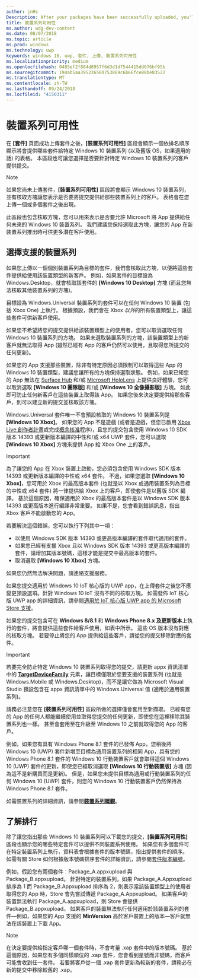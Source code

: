 ```yaml
---
author: jnHs
Description: After your packages have been successfully uploaded, you'll see a table that indicates which packages will be offered to specific Windows 10 device families (and earlier OS versions, if applicable), in ranked order.
title: 裝置系列可用性
ms.author: wdg-dev-content
ms.date: 08/07/2018
ms.topic: article
ms.prod: windows
ms.technology: uwp
keywords: windows 10, uwp, 套件, 上傳, 裝置系列可用性
ms.localizationpriority: medium
ms.openlocfilehash: 0485ef2f884d8957f6d3d1d7544415dd676bf95b
ms.sourcegitcommit: 194ab5aa395226580753869c6b66fce88be83522
ms.translationtype: MT
ms.contentlocale: zh-TW
ms.lasthandoff: 09/24/2018
ms.locfileid: "4150311"
---
```

# <a name="device-family-availability"></a>裝置系列可用性

在 **\[套件\]** 頁面成功上傳套件之後，**\[裝置系列可用性\]** 區段會顯示一個依排名順序顯示將會提供哪些套件給特定 Windows 10 裝置系列 (以及舊版 OS，如果適用的話) 的表格。 本區段也可讓您選擇是否要針對特定 Windows 10 裝置系列的客戶提供提交。

> [!NOTE]
> 如果您尚未上傳套件，**\[裝置系列可用性\]** 區段將會顯示 Windows 10 裝置系列，並有核取方塊讓您表示是否要將提交提供給那些裝置系列上的客戶。 表格會在您上傳一個或多個套件之後出現。

此區段也包含核取方塊，您可以用來表示是否要允許 Microsoft 將 App 提供給任何未來的 Windows 10 裝置系列。 我們建議您保持選取此方塊，讓您的 App 在新裝置系列推出時可供更多潛在客戶使用。


## <a name="choosing-which-device-families-to-support"></a>選擇支援的裝置系列

如果您上傳以一個個別裝置系列為目標的套件，我們會核取此方塊，以便將這些套件提供給使用該裝置類型的新客戶。 例如，如果套件的目標設為 Windows.Desktop，就會核取該套件的 **\[Windows 10 Desktop\]** 方塊 (而且您無法核取其他裝置系列的方塊)。

目標設為 Windows.Universal 裝置系列的套件可以在任何 Windows 10 裝置 (包括 Xbox One) 上執行。 根據預設，我們會在 Xbox *以外*的所有裝置類型上，讓這些套件可供新客戶使用。

如果您不希望將您的提交提供給該裝置類型上的使用者，您可以取消選取任何 Windows 10 裝置系列的方塊。 如果未選取裝置系列的方塊，該裝置類型上的新客戶就無法取得 App (雖然已經有 App 的客戶仍然可以使用，且取得您所提交的任何更新)。

如果您的 App 支援那些裝置，除非有特定原因必須限制可以取得這些 App 的 Windows 10 裝置類型，建議您讓所有的方塊保持選取狀態。 例如，如果已知您的 App 無法在 [Surface Hub](https://developer.microsoft.com/windows/surfacehub) 和/或 [Microsoft HoloLens](https://developer.microsoft.com/windows/mixed-reality) 上提供良好體驗，您可以取消選取 **\[Windows 10 團隊版\]** 和/或 **\[Windows 10 全像攝影版\]** 方塊。 如此即可防止任何新客戶在這些裝置上取得該 App。 如果您後來決定要提供給那些客戶，則可以建立新的提交並核取該方塊。

<span id="xbox" />

Windows.Universal 套件唯一不會預設核取的 Windows 10 裝置系列是 **\[Windows 10 Xbox\]**。 如果您的 App 不是遊戲 (或者是遊戲，但您已啟用 [Xbox Live 創作者計畫](../xbox-live/get-started-with-creators/get-started-with-xbox-live-creators.md)或完成[概念核准](../gaming/concept-approval.md)程序)，且您的提交包含使用 Windows 10 SDK 版本 14393 或更新版本編譯的中性和/或 x64 UWP 套件，您可以選取 **\[Windows 10 Xbox\]** 方塊來提供 App 給 Xbox One 上的客戶。

> [!IMPORTANT]
> 為了讓您的 App 在 Xbox 裝置上啟動，您必須包含使用 Windows SDK 版本 14393 或更新版本編譯的中性或 x64 套件。 不過，如果您選取 **\[Windows 10 Xbox\]**，您可用於 Xbox 的最高版本套件 (也就是以 Xbox 或通用裝置系列為目標的中性或 x64 套件) 將一律提供給 Xbox 上的客戶，即使套件是以舊版 SDK 編譯。 基於這個原因，確保適用於 Xbox 的最高版本套件是以 Windows SDK 版本 14393 或更高版本進行編譯非常重要。 如果不是，您會看到錯誤訊息，指出 Xbox 客戶不能啟動您的 App。 
> 
> 若要解決這個錯誤，您可以執行下列其中一項：
> - 以使用 Windows SDK 版本 14393 或更高版本編譯的套件取代適用的套件。
> - 如果您已經有支援 Xbox 且以 Windows SDK 版本 14393 或更高版本編譯的套件，請增加其版本號碼，這樣才能是提交中最高版本的套件。
> - 取消選取 **\[Windows 10 Xbox\]** 方塊。
>   
> 如果您仍然無法解決問題，請連絡支援服務。

如果您提交適用於 Windows 10 IoT 核心版的 UWP app，在上傳套件之後您不應變更預設選項。針對 Windows 10 IoT 沒有不同的核取方塊。 如需發佈 IoT 核心版 UWP app 的詳細資訊，請參閱[適用於 IoT 核心版 UWP app 的 Microsoft Store 支援](https://docs.microsoft.com/windows/iot-core/commercialize-your-device/installingandservicing)。

如果您的提交包含可在 **Windows 8/8.1** 和 **Windows Phone 8.x 及更新版本**上執行的套件，將會提供這些套件給客戶使用，如表中所示。 這些 OS 版本沒有對應的核取方塊。 若要停止將您的 App 提供給這些客戶，請從您的提交移除對應的套件。

> [!IMPORTANT]
> 若要完全防止特定 Windows 10 裝置系列取得您的提交，請更新 appx 資訊清單中的 [**TargetDeviceFamily**](https://docs.microsoft.com/uwp/schemas/appxpackage/uapmanifestschema/element-targetdevicefamily) 元素，讓目標僅限於您要支援的裝置系列 (也就是 Windows.Mobile 或 Windows.Desktop)，而不是讓它做為 Microsoft Visual Studio 預設包含在 appx 資訊清單中的 Windows.Universal 值 (適用於通用裝置系列)。

請務必注意您在 **\[裝置系列可用性\]** 區段所做的選擇僅會套用至新擷取。 已經有您的 App 的任何人都能繼續使用並取得您提交的任何更新，即使您在這裡移除其裝置系列也一樣。 甚至會套用至在升級至 Windows 10 之前就取得您的 App 的客戶。

例如，如果您有具有 Windows Phone 8.1 套件的已發佈 App，您稍後將 Windows 10 (UWP) 套件新增至目標為通用裝置系列的相同 App，具有您的 Windows Phone 8.1 套件的 Windows 10 行動裝置客戶就會取得這個 Windows 10 (UWP) 套件的更新，即使您已經取消選取 **\[Windows 10 行動裝置版\]** 方塊 (因為這不是新購買而是更新)。 但是，如果您未提供目標為通用或行動裝置系列的任何 Windows 10 (UWP) 套件，則您的 Windows 10 行動裝置客戶仍然保持為 Windows Phone 8.1 套件。

如需裝置系列的詳細資訊，請參閱[**裝置系列概觀**](https://docs.microsoft.com/uwp/extension-sdks/device-families-overview)。

## <a name="understanding-ranking"></a>了解排行

除了讓您指出那些 Windows 10 裝置系列可以下載您的提交，**\[裝置系列可用性\]** 區段也顯示您的哪些特定套件可以提供不同裝置系列使用。 如果您有多個套件可在特定裝置系列上執行，資料表會根據套件的版本號碼，指出提供套件的順序。 如需有關 Store 如何根據版本號碼排序套件的詳細資訊，請參閱[套件版本編號](package-version-numbering.md)。 

例如，假設您有兩個套件︰Package_A.appxupload 與 Package_B.appxupload。 針對特定的裝置系列，如果 Package_A.Appxupload 排序為 1 而 Package_B.Appxupload 排序為 2，則表示當該裝置類型上的使用者取得您的 App 時，Store 會先嘗試傳遞 Package_A.Appxupload。 如果客戶的裝置無法執行 Package_A.appxupload，則 Store 會提供 Package_B.appxupload。 如果客戶的裝置無法執行任何適用於該裝置系列的套件—例如，如果您的 App 支援的 **MinVersion** 高於客戶裝置上的版本—客戶就無法在該裝置上下載 App。

> [!NOTE]
> 在決定要提供給指定客戶哪一個套件時，不會考量 .xap 套件中的版本號碼。 基於這個原因，如果您有多個同樣順位的 .xap 套件，您會看到星號而非號碼，而客戶可能會收到任一套件。 若要將客戶從一個 .xap 套件更新為較新的套件，請務必在新的提交中移除較舊的 .xap。

